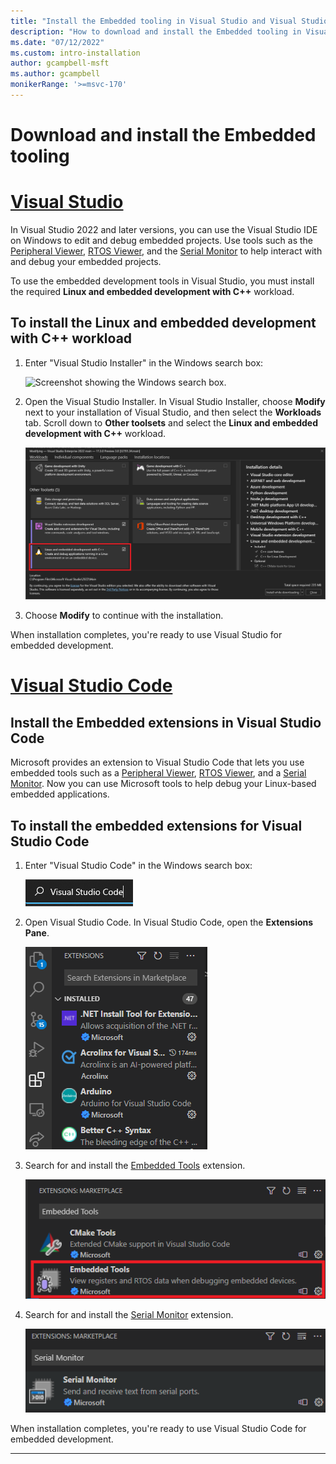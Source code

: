 ```yaml
---
title: "Install the Embedded tooling in Visual Studio and Visual Studio Code"
description: "How to download and install the Embedded tooling in Visual Studio and Visual Studio Code."
ms.date: "07/12/2022"
ms.custom: intro-installation
author: gcampbell-msft
ms.author: gcampbell
monikerRange: '>=msvc-170'
---
```


# Download and install the Embedded tooling

# [Visual Studio](#tab/visual-studio)

In Visual Studio 2022 and later versions, you can use the Visual Studio IDE on Windows to edit and debug embedded projects. Use tools such as the [Peripheral Viewer](./peripheral-view.md), [RTOS Viewer](./rtos-view.md), and the [Serial Monitor](./serial-monitor.md) to help interact with and debug your embedded projects.

To use the embedded development tools in Visual Studio, you must install the required **Linux and embedded development with C++** workload.

## To install the Linux and embedded development with C++ workload

1. Enter "Visual Studio Installer" in the Windows search box:

   ![Screenshot showing the Windows search box.](../linux/media/visual-studio-installer-search.png)

1. Open the Visual Studio Installer. In Visual Studio Installer, choose **Modify** next to your installation of Visual Studio, and then select the **Workloads** tab. Scroll down to **Other toolsets** and select the **Linux and embedded development with C++** workload.

   ![Screenshot showing the Visual C++ for Linux Development workload item in Visual Studio Installer.](media/linux-and-embedded-workload.png)

1. Choose **Modify** to continue with the installation.

When installation completes, you're ready to use Visual Studio for embedded development.

# [Visual Studio Code](#tab/visual-studio-code)

## Install the Embedded extensions in Visual Studio Code

Microsoft provides an extension to Visual Studio Code that lets you use embedded tools such as a [Peripheral Viewer](./peripheral-view.md), [RTOS Viewer](./rtos-view.md), and a [Serial Monitor](./serial-monitor.md). Now you can use Microsoft tools to help debug your Linux-based embedded applications.

## To install the embedded extensions for Visual Studio Code

1. Enter "Visual Studio Code" in the Windows search box:

    ![Search-Visual-Studio-Code](media/windows-search-vscode.png)

1. Open Visual Studio Code. In Visual Studio Code, open the **Extensions Pane**.

    ![Visual Studio Code Extensions Pane](media/extensions-pane.png)

1. Search for and install the [Embedded Tools](https://marketplace.visualstudio.com/items?itemName=ms-vscode.vscode-embedded-tools) extension.

    ![Embedded Tools extension](media/embedded-tools-extension.png)

1. Search for and install the [Serial Monitor](https://marketplace.visualstudio.com/items?itemName=ms-vscode.vscode-serial-monitor) extension.

    ![Serial Monitor extension](media/serial-monitor-extension.png)

When installation completes, you're ready to use Visual Studio Code for embedded development.

---
